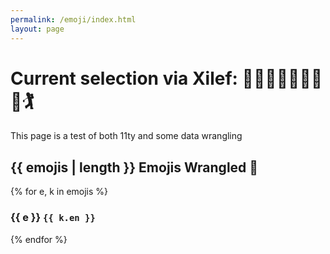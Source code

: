 ```yaml
---
permalink: /emoji/index.html
layout: page
---
```


# Current selection via Xilef: 🍦🧃🧁🥥🎂🌭🌮🥙🏌️

This page is a test of both 11ty and some data wrangling

## {{ emojis | length }} Emojis Wrangled 🤠

<div class='grid grid-flow-dense grid-cols-2 gap-1 place-items-center place-items-stretch'>
{% for e, k in emojis %}
<h3> {{ e }} <code>{{ k.en }}</code></h3>
{% endfor %}
</div>
